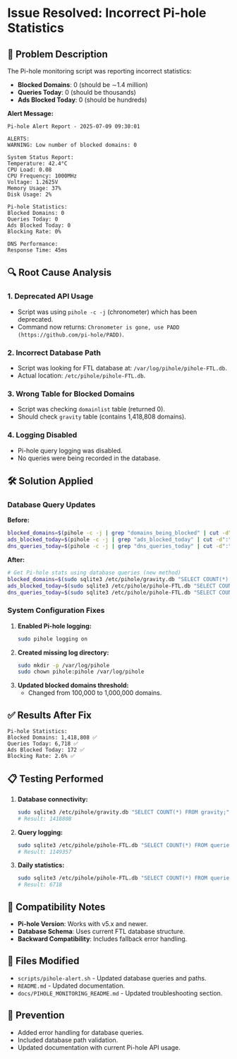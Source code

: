 # Issue Resolved: Incorrect Pi-hole Statistics

## 🐛 Problem Description

The Pi-hole monitoring script was reporting incorrect statistics:
- **Blocked Domains**: 0 (should be ∼1.4 million)
- **Queries Today**: 0 (should be thousands)
- **Ads Blocked Today**: 0 (should be hundreds)

**Alert Message:**
```
Pi-hole Alert Report - 2025-07-09 09:30:01

ALERTS:
WARNING: Low number of blocked domains: 0

System Status Report:
Temperature: 42.4°C
CPU Load: 0.08
CPU Frequency: 1000MHz
Voltage: 1.2625V
Memory Usage: 37%
Disk Usage: 2%

Pi-hole Statistics:
Blocked Domains: 0
Queries Today: 0
Ads Blocked Today: 0
Blocking Rate: 0%

DNS Performance:
Response Time: 45ms
```

## 🔍 Root Cause Analysis

### 1. **Deprecated API Usage**
- Script was using `pihole -c -j` (chronometer) which has been deprecated.
- Command now returns: `Chronometer is gone, use PADD (https://github.com/pi-hole/PADD)`.

### 2. **Incorrect Database Path**
- Script was looking for FTL database at: `/var/log/pihole/pihole-FTL.db`.
- Actual location: `/etc/pihole/pihole-FTL.db`.

### 3. **Wrong Table for Blocked Domains**
- Script was checking `domainlist` table (returned 0).
- Should check `gravity` table (contains 1,418,808 domains).

### 4. **Logging Disabled**
- Pi-hole query logging was disabled.
- No queries were being recorded in the database.

## 🛠️ Solution Applied

### Database Query Updates
**Before:**
```bash
blocked_domains=$(pihole -c -j | grep "domains_being_blocked" | cut -d":" -f2 | tr -d ", ")
ads_blocked_today=$(pihole -c -j | grep "ads_blocked_today" | cut -d":" -f2 | tr -d ", ")
dns_queries_today=$(pihole -c -j | grep "dns_queries_today" | cut -d":" -f2 | tr -d ", ")
```

**After:**
```bash
# Get Pi-hole stats using database queries (new method)
blocked_domains=$(sudo sqlite3 /etc/pihole/gravity.db "SELECT COUNT(*) FROM gravity;" 2>/dev/null || echo "0")
ads_blocked_today=$(sudo sqlite3 /etc/pihole/pihole-FTL.db "SELECT COUNT(*) FROM queries WHERE (status = 1 OR status = 4 OR status = 5 OR status = 6 OR status = 7 OR status = 8 OR status = 9 OR status = 10 OR status = 11) AND timestamp >= strftime('%s', datetime('now', 'start of day'));" 2>/dev/null || echo "0")
dns_queries_today=$(sudo sqlite3 /etc/pihole/pihole-FTL.db "SELECT COUNT(*) FROM queries WHERE timestamp >= strftime('%s', datetime('now', 'start of day'));" 2>/dev/null || echo "0")
```

### System Configuration Fixes

1. **Enabled Pi-hole logging:**
   ```bash
   sudo pihole logging on
   ```
2. **Created missing log directory:**
   ```bash
   sudo mkdir -p /var/log/pihole
   sudo chown pihole:pihole /var/log/pihole
   ```
3. **Updated blocked domains threshold:**
   - Changed from 100,000 to 1,000,000 domains.

## ✅ Results After Fix

```
Pi-hole Statistics:
Blocked Domains: 1,418,808 ✅
Queries Today: 6,718 ✅
Ads Blocked Today: 172 ✅
Blocking Rate: 2.6% ✅
```

## 📋 Testing Performed

1. **Database connectivity:**
   ```bash
   sudo sqlite3 /etc/pihole/gravity.db "SELECT COUNT(*) FROM gravity;"
   # Result: 1418808
   ```
2. **Query logging:**
   ```bash
   sudo sqlite3 /etc/pihole/pihole-FTL.db "SELECT COUNT(*) FROM queries;"
   # Result: 1149357
   ```
3. **Daily statistics:**
   ```bash
   sudo sqlite3 /etc/pihole/pihole-FTL.db "SELECT COUNT(*) FROM queries WHERE timestamp >= strftime('%s', datetime('now', 'start of day'));"
   # Result: 6718
   ```

## 🔄 Compatibility Notes

- **Pi-hole Version**: Works with v5.x and newer.
- **Database Schema**: Uses current FTL database structure.
- **Backward Compatibility**: Includes fallback error handling.

## 📝 Files Modified

- `scripts/pihole-alert.sh` - Updated database queries and paths.
- `README.md` - Updated documentation.
- `docs/PIHOLE_MONITORING_README.md` - Updated troubleshooting section.

## 🎯 Prevention

- Added error handling for database queries.
- Included database path validation.
- Updated documentation with current Pi-hole API usage.

